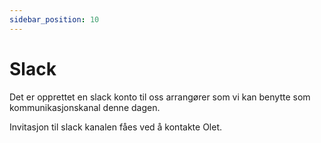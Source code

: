 ```yaml
---
sidebar_position: 10
---
```



# Slack

Det er opprettet en slack konto til oss arrangører som vi kan benytte som kommunikasjonskanal denne dagen.

Invitasjon til slack kanalen fåes ved å kontakte Olet.
